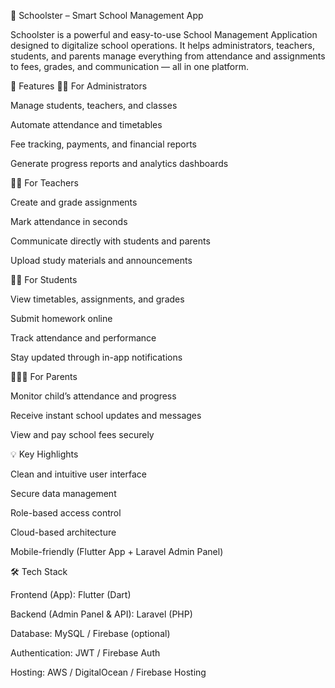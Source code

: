 🏫 Schoolster – Smart School Management App

Schoolster is a powerful and easy-to-use School Management Application designed to digitalize school operations. It helps administrators, teachers, students, and parents manage everything from attendance and assignments to fees, grades, and communication — all in one platform.

🚀 Features
👩‍🏫 For Administrators

Manage students, teachers, and classes

Automate attendance and timetables

Fee tracking, payments, and financial reports

Generate progress reports and analytics dashboards

🧑‍🏫 For Teachers

Create and grade assignments

Mark attendance in seconds

Communicate directly with students and parents

Upload study materials and announcements

🧑‍🎓 For Students

View timetables, assignments, and grades

Submit homework online

Track attendance and performance

Stay updated through in-app notifications

👨‍👩‍👧 For Parents

Monitor child’s attendance and progress

Receive instant school updates and messages

View and pay school fees securely

💡 Key Highlights

Clean and intuitive user interface

Secure data management

Role-based access control

Cloud-based architecture

Mobile-friendly (Flutter App + Laravel Admin Panel)

🛠️ Tech Stack

Frontend (App): Flutter (Dart)

Backend (Admin Panel & API): Laravel (PHP)

Database: MySQL / Firebase (optional)

Authentication: JWT / Firebase Auth

Hosting: AWS / DigitalOcean / Firebase Hosting
